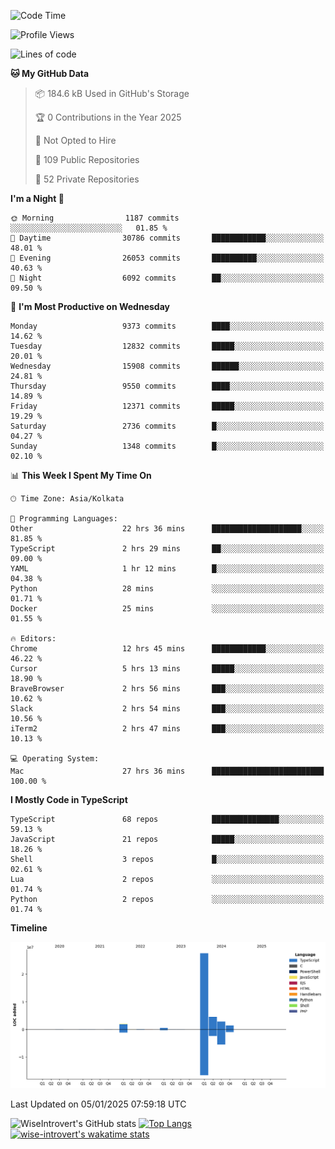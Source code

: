 <!--START_SECTION:waka-->
![Code Time](http://img.shields.io/badge/Code%20Time-2%2C073%20hrs%2017%20mins-blue)

![Profile Views](http://img.shields.io/badge/Profile%20Views-0-blue)

![Lines of code](https://img.shields.io/badge/From%20Hello%20World%20I%27ve%20Written-39.4%20million%20lines%20of%20code-blue)

**🐱 My GitHub Data** 

> 📦 184.6 kB Used in GitHub's Storage 
 > 
> 🏆 0 Contributions in the Year 2025
 > 
> 🚫 Not Opted to Hire
 > 
> 📜 109 Public Repositories 
 > 
> 🔑 52 Private Repositories 
 > 
**I'm a Night 🦉** 

```text
🌞 Morning                1187 commits        ░░░░░░░░░░░░░░░░░░░░░░░░░   01.85 % 
🌆 Daytime                30786 commits       ████████████░░░░░░░░░░░░░   48.01 % 
🌃 Evening                26053 commits       ██████████░░░░░░░░░░░░░░░   40.63 % 
🌙 Night                  6092 commits        ██░░░░░░░░░░░░░░░░░░░░░░░   09.50 % 
```
📅 **I'm Most Productive on Wednesday** 

```text
Monday                   9373 commits        ████░░░░░░░░░░░░░░░░░░░░░   14.62 % 
Tuesday                  12832 commits       █████░░░░░░░░░░░░░░░░░░░░   20.01 % 
Wednesday                15908 commits       ██████░░░░░░░░░░░░░░░░░░░   24.81 % 
Thursday                 9550 commits        ████░░░░░░░░░░░░░░░░░░░░░   14.89 % 
Friday                   12371 commits       █████░░░░░░░░░░░░░░░░░░░░   19.29 % 
Saturday                 2736 commits        █░░░░░░░░░░░░░░░░░░░░░░░░   04.27 % 
Sunday                   1348 commits        █░░░░░░░░░░░░░░░░░░░░░░░░   02.10 % 
```


📊 **This Week I Spent My Time On** 

```text
🕑︎ Time Zone: Asia/Kolkata

💬 Programming Languages: 
Other                    22 hrs 36 mins      ████████████████████░░░░░   81.85 % 
TypeScript               2 hrs 29 mins       ██░░░░░░░░░░░░░░░░░░░░░░░   09.00 % 
YAML                     1 hr 12 mins        █░░░░░░░░░░░░░░░░░░░░░░░░   04.38 % 
Python                   28 mins             ░░░░░░░░░░░░░░░░░░░░░░░░░   01.71 % 
Docker                   25 mins             ░░░░░░░░░░░░░░░░░░░░░░░░░   01.55 % 

🔥 Editors: 
Chrome                   12 hrs 45 mins      ████████████░░░░░░░░░░░░░   46.22 % 
Cursor                   5 hrs 13 mins       █████░░░░░░░░░░░░░░░░░░░░   18.90 % 
BraveBrowser             2 hrs 56 mins       ███░░░░░░░░░░░░░░░░░░░░░░   10.62 % 
Slack                    2 hrs 54 mins       ███░░░░░░░░░░░░░░░░░░░░░░   10.56 % 
iTerm2                   2 hrs 47 mins       ███░░░░░░░░░░░░░░░░░░░░░░   10.13 % 

💻 Operating System: 
Mac                      27 hrs 36 mins      █████████████████████████   100.00 % 
```

**I Mostly Code in TypeScript** 

```text
TypeScript               68 repos            ███████████████░░░░░░░░░░   59.13 % 
JavaScript               21 repos            █████░░░░░░░░░░░░░░░░░░░░   18.26 % 
Shell                    3 repos             █░░░░░░░░░░░░░░░░░░░░░░░░   02.61 % 
Lua                      2 repos             ░░░░░░░░░░░░░░░░░░░░░░░░░   01.74 % 
Python                   2 repos             ░░░░░░░░░░░░░░░░░░░░░░░░░   01.74 % 
```



**Timeline**

![Lines of Code chart](https://raw.githubusercontent.com/wise-introvert/wise-introvert/master/assets/bar_graph.png)


 Last Updated on 05/01/2025 07:59:18 UTC
<!--END_SECTION:waka-->

![WiseIntrovert's GitHub stats](https://github-readme-stats.vercel.app/api?username=wise-introvert&count_private=true&show_icons=true)
[![Top Langs](https://github-readme-stats.vercel.app/api/top-langs/?username=wise-introvert&langs_count=10)](https://github.com/anuraghazra/github-readme-stats)
[![wise-introvert's wakatime stats](https://github-readme-stats.vercel.app/api/wakatime?username=wiseintrovert)](https://github.com/anuraghazra/github-readme-stats)
